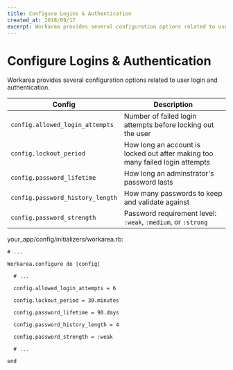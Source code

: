 ```yaml
---
title: Configure Logins & Authentication
created_at: 2018/09/17
excerpt: Workarea provides several configuration options related to user login and authentication.
---
```


# Configure Logins & Authentication

Workarea provides several configuration options related to user login and authentication.

| Config | Description |
| --- | --- |
| `config.allowed_login_attempts` | Number of failed login attempts before locking out the user |
| `config.lockout_period` | How long an account is locked out after making too many failed login attempts |
| `config.password_lifetime` | How long an adminstrator's password lasts |
| `config.password_history_length` | How many passwords to keep and validate against |
| `config.password_strength` | Password requirement level: `:weak`, `:medium`, or `:strong` |

your\_app/config/initializers/workarea.rb:

```
# ...

Workarea.configure do |config|

  # ...

  config.allowed_login_attempts = 6

  config.lockout_period = 30.minutes

  config.password_lifetime = 90.days

  config.password_history_length = 4

  config.password_strength = :weak

  # ...

end
```


